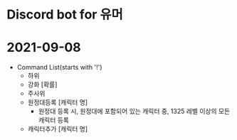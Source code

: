 # Discord bot for 유머

# 2021-09-08
- Command List(starts with '!')
  - 하위
  - 강화 [확률]
  - 주사위
  - 원정대등록 [캐릭터 명]
    - 원정대 등록 시, 원정대에 포함되어 있는 캐릭터 중, 1325 레벨 이상의 모든 캐릭터 등록
  - 캐릭터추가 [캐릭터 명]
